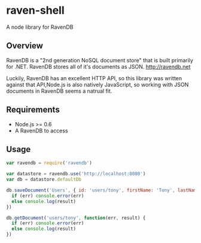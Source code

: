 raven-shell
===========

A node library for RavenDB

Overview
--------
RavenDB is a "2nd generation NoSQL document store" that is built primarily for .NET.  RavenDB stores all of it's documents as JSON.
http://ravendb.net

Luckily, RavenDB has an excellent HTTP API, so this library was written against that API,Node.js is also natively JavaScript, so working with JSON documents in RavenDB seems a natrual fit.

Requirements
------------
* Node.js >= 0.6
* A RavenDB to access

Usage
-----
```js
var ravendb = require('ravendb')

var datastore = ravendb.use('http://localhost:8080')
var db = datastore.defaultDb

db.saveDocument('Users', { id: 'users/tony', firstName: 'Tony', lastName: 'Heupel'}, function(err, result) {
  if (err) console.error(err)
  else console.log(result)
})

db.getDocument('users/tony', function(err, result) {
  if (err) console.error(err)
  else console.log(result)
})
```